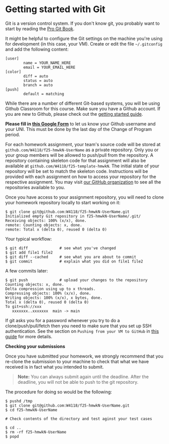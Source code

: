 # Getting started with Git

Git is a version control system. If you don't know git, you probably want to start by reading the [Pro Git Book](https://git-scm.com/book/en/v2).

It might be helpful to configure the Git settings on the machine you're using for development (in this case, your VM). Create or edit the file `~/.gitconfig` and add the following content:

```
[user]
        name = YOUR_NAME_HERE
        email = YOUR_EMAIL_HERE
[color]
        diff = auto
        status = auto
        branch = auto
[push]
        default = matching
```

While there are a number of different Git-based systems, you will be using Github Classroom for this course. Make sure you have a Github account. If you are new to Github, please check out the [getting started guide](https://help.github.com/articles/set-up-git/).

**Please fill in [this Google Form](https://forms.gle/snGeHf1TzEjFfH8w7)** to let us know your Github username and your UNI. This must be done by the last day of the Change of Program period.

For each homework assignment, your team's source code will be stored at `github.com/W4118/f25-hmwkN-UserName` as a private repository. Only you or your group members will be allowed to push/pull from the repository. A repository containing skeleton code for that assignment will also be available at `github.com/W4118/f25-template-hmwkN`. The initial state of your repository will be set to match the skeleton code. Instructions will be provided with each assignment on how to access your repository for the respective assignment. You may visit [our GitHub organization](https://github.com/w4118) to see all the repositories available to you.

Once you have access to your assignment repository, you will need to clone your homework repository locally to start working on it:

```
$ git clone git@github.com:W4118/f25-hmwkN-UserName.git
Initialized empty Git repository in f25-hmwkN-UserName/.git/
Receiving objects: 100% (x/x), done.
remote: Counting objects: x, done.
remote: Total x (delta 0), reused 0 (delta 0)
```

Your typical workflow:

```
$ git diff              # see what you've changed
$ git add file1 file2
$ git diff --cached     # see what you are about to commit
$ git commit            # explain what you did on file1 file2
```

A few commits later:

```
$ git push              # upload your changes to the repository
Counting objects: x, done.
Delta compression using up to x threads.
Compressing objects: 100% (x/x), done.
Writing objects: 100% (x/x), x bytes, done.
Total x (delta 0), reused 0 (delta 0)
To git+ssh://xxx
   xxxxxxx..xxxxxxx  main -> main
```

If git asks you for a password whenever you try to do a clone/push/pull/fetch then you need to make sure that you set up SSH authentication. See the section on `Pushing from your VM to GitHub` in [this guide](./ssh.md) for more details.

**Checking your submissions**

Once you have submitted your homework, we strongly recommend that you re-clone the submission to your machine to check that what we have received is in fact what you intended to submit.

> **Note:** You can always submit again until the deadline. After the deadline, you will not be able to push to the git repository.

The procedure for doing so would be the following:

```
$ pushd /tmp
$ git clone git@github.com:W4118/f25-hmwkN-UserName.git
$ cd f25-hmwkN-UserName

# Check contents of the directory and test aginst your test cases

$ cd ..
$ rm -rf f25-hmwkN-UserName
$ popd
```
